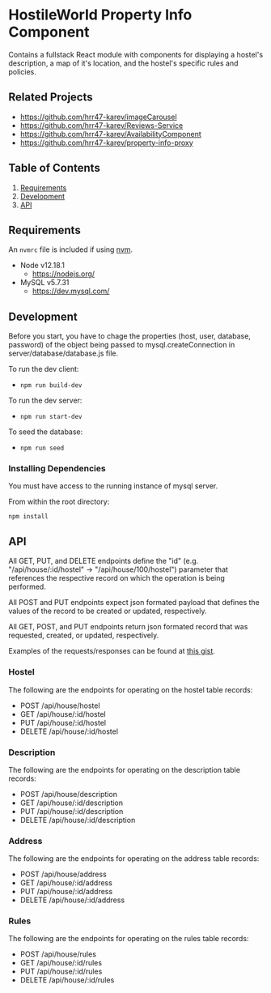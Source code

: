 # HostileWorld Property Info Component

Contains a fullstack React module with components for displaying a hostel's description, a map of it's location, and the hostel's specific rules and policies.

## Related Projects

  - https://github.com/hrr47-karev/imageCarousel
  - https://github.com/hrr47-karev/Reviews-Service
  - https://github.com/hrr47-karev/AvailabilityComponent
  - https://github.com/hrr47-karev/property-info-proxy

## Table of Contents

1. [Requirements](#requirements)
2. [Development](#development)
3. [API](#api)


## Requirements

An `nvmrc` file is included if using [nvm](https://github.com/creationix/nvm).

- Node v12.18.1
  - https://nodejs.org/
- MySQL v5.7.31
  - https://dev.mysql.com/


## Development

Before you start, you have to chage the properties (host, user, database, password) of the object being passed to mysql.createConnection in server/database/database.js file.

To run the dev client:
- ```npm run build-dev```

To run the dev server:
- ```npm run start-dev```

To seed the database:
- ```npm run seed```

### Installing Dependencies

You must have access to the running instance of mysql server.

From within the root directory:

```
npm install
```

## API

All GET, PUT, and DELETE endpoints define the "id" (e.g. "/api/house/:id/hostel" -> "/api/house/100/hostel") parameter that references the respective record on which the operation is being performed.

All POST and PUT endpoints expect json formated payload that defines the values of the record to be created or updated, respectively.

All GET, POST, and PUT endpoints return json formated record that was requested, created, or updated, respectively.

Examples of the requests/responses can be found at [this gist](https://gist.github.com/miraclestyle/52dcb9c16745c944cef1d4d56b7bea6b).


### Hostel

The following are the endpoints for operating on the hostel table records:

- POST /api/house/hostel
- GET /api/house/:id/hostel
- PUT /api/house/:id/hostel
- DELETE /api/house/:id/hostel


### Description

The following are the endpoints for operating on the description table records:

- POST /api/house/description
- GET /api/house/:id/description
- PUT /api/house/:id/description
- DELETE /api/house/:id/description


### Address

The following are the endpoints for operating on the address table records:

- POST /api/house/address
- GET /api/house/:id/address
- PUT /api/house/:id/address
- DELETE /api/house/:id/address


### Rules

The following are the endpoints for operating on the rules table records:

- POST /api/house/rules
- GET /api/house/:id/rules
- PUT /api/house/:id/rules
- DELETE /api/house/:id/rules
